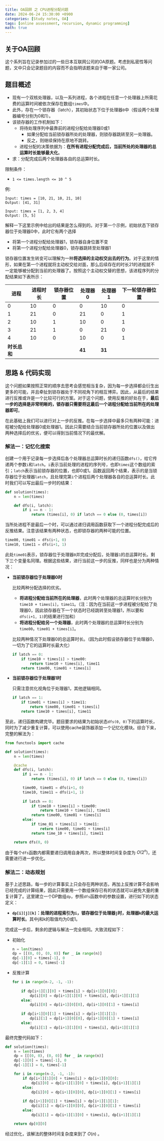 ```yaml
---
title: OA回顾 之 CPU进程分配问题
date: 2024-06-24 15:30:00 +0900
categories: [Study notes, OA]
tags: [online assessment, recursion, dynamic programming]
math: true
---
```


## 关于OA回顾

这个系列旨在记录参加过的一些日本互联网公司的OA原题。考虑到私密性等问题，文中只会记录题目的内容而不会指明该题来自于哪一家公司。

## 题目概述

- 现有一个双核处理器，以及一系列进程，各个进程在任意一个处理器上所需花费的运算时间被依次保存在数组`times`中。
- 此外，存在一个锁存器（latch），其初始状态下位于处理器`0`中（假设两个处理器编号分别为0和1）。
- 该锁存器的工作机制如下：
  - 将待处理序列中最靠前的进程分配给处理器0或1
    - 如果分配给当前锁存器所处的处理器，则锁存器跳转至另一处理器。
    - 反之，则继续保持在原地不跳转。
  - 进程分配的决策依据为：**在所有进程分配完成后，当前所处的处理器的总运算时长能够最大化**。
- 求：分配完成后两个处理器各自的总运算时长。

限制条件：
- `1 <= times.length <= 10 ^ 5`

例:
```
Input: times = [10, 21, 10, 21, 10]
Output: [41, 31]

Input: times = [1, 2, 3, 4]
Output: [5, 5]
```

解释一下这里示例中给出的结果是怎么得到的。对于第一个示例，初始状态下锁存器位于处理器0中，此时它有两个选择
- 将第一个进程分配给处理器1，锁存器自身位置不变
- 将第一个进程分配给处理器0，锁存器跳转至处理器1

锁存器位置发生转变可以理解为一种**将选择的主动权交出去的行为**。对于这里的情形，如果在第一个进程就将主动权交给对面，那么后续存在的时长21的进程就不一定能够被分配到当前的处理器了。按照这个主动权交替的思想，该进程序列的分配结果如下表所示：

| 进程 | 进程时长 | 锁存器位置 | 处理器0 | 处理器1 | 下一轮锁存器位置 |
| --- | --- | --- | --- | --- | --- |
| 0 | 10 | 0 | 0 | 10 | 0 |
| 1 | 21 | 0 | 21 | 0 | 1 |
| 2 | 10 | 1 | 10 | 0 | 1 |
| 3 | 21 | 1 | 0 | 21 | 0 |
| 4 | 10 | 0 | 10 | 0 | 1 |
| **时长总和** |  |  | **41** | **31** |  |

## 思路 & 代码实现

这个问题如果按照正常的顺序去思考会感觉相当复杂，因为每一步选择都会衍生出更多的可能，并且牵扯到锁存器处于不同视角下的相互博弈。因此，从最后的结果进行反推或许是一个比较可行的方案。对于这个问题，使用反推的好处在于，**最后一步的选择是非常明晰的，锁存器只需要将这最后一个进程分配给当前所在的处理器即可**。

在此基础上我们可以进行对上一步的反推。在每一步选择中最多只有两种可能：进程被分配给处理器0或处理器1。因此只需要结合当前锁存器所处的位置以及做出两种选择后的优劣，便可以得到当前情况下的最优解。

### 解法一：记忆化搜索

创建一个用于记录每一步选择后各个处理器总运算时长的递归函数`dfs()`，给它传递两个参数`i`和`latch`。`i`表示当前处理的进程的序列号，也即`times`这个数组的索引；`latch`表示当前锁存器的位置，也即0或1。函数返回两个结果，表示的是当锁存器位于处理器`latch`，且处理完第`i`个进程后两个处理器各自的总运算时长。此时我们可以写出最后一步时的结果：

```python
def solution(times):
    n = len(times)

    def dfs(i, latch):
        if i == n - 1:
            return (times[i], 0) if latch == 0 else (0, times[i])
```

当所处进程不是最后一个时，可以通过递归调用函数获取下一个进程分配完成后的反推结果。注意该结果有两种状态，也即锁存器的两种可能的位置。

```python
time00, time01 = dfs(i+1, 0)
time10, time11 = dfs(i+1, 1) 
```

此处`time01`表示，锁存器位于处理器`0`并完成分配后，处理器`1`的总运算时长。剩下三个变量名同理。根据这些结果，进行当前这一步的反推，同样也是分为两种情况：
- **当前锁存器位于处理器0时**

    比较两种分配选择的优劣。
    - **将进程分配给当前所在的处理器**，此时两个处理器的总运算时长分别为`time10 + times[i]`，`time11`。（注：因为在当前这一步进程被分配给了处理器0，因此锁存器在下一个状态时已经跳转至处理器1，所以要和`dfs(i+1, 1)`的结果进行加和）
    - **将进程分配给另一个处理器**，此时两个处理器的总运算时长分别为`time00`，`time01 + times[i]`。
  
    比较两种情况下处理器0的总运算时长。（因为此时假设锁存器位于处理器0，一切为了它的运算时长最大化）

    ```python
    if latch == 0:
        if time10 + times[i] > time00:
            return time10 + times[i], time11
        return time00, time01 + times[i]
    ```

- **当前锁存器位于处理器1时**

    只需注意优化视角位于处理器1，其他逻辑相同。
    
    ```python
    if latch == 1:
        if time01 + times[i] > time11:
            return time00, time01 + times[i]
        return time10 + times[i], time11
    ```

至此，递归函数构建完毕。题目要求的结果为初始状态`dfs(0, 0)`下的运算时长，同时为了减少重复计算，可以使用cache装饰器添加一个记忆化模块。综合下来，完整的解法为：

```python
from functools import cache

def solution(times):
    n = len(times)

    @cache
    def dfs(i, latch):
        if i == n - 1:
            return (times[i], 0) if latch == 0 else (0, times[i])

        time00, time01 = dfs(i+1, 0)
        time10, time11 = dfs(i+1, 1) 
        
        if latch == 0:
            if time10 + times[i] > time00:
                return time10 + times[i], time11
            return time00, time01 + times[i]
        else:
            if time_01 + times[i] > time11:
                return time00, time01 + times[i]
            return time_10 + times[i], time11

    return dfs(0, 0)
```

由于每个`dfs`函数内都需要递归调用自身两次，所以整体时间复杂度为 $O(2^n)$，还需要进行进一步优化。

### 解法二：动态规划

基于上述思路，每一步的计算事实上只会存在两种状态，再加上反推计算不会影响已经完成的计算结果，因此只需要用一个数组保存已有的状态就可以避免大量的重复计算了。这里建立一个DP数组`dp`，参照`dfs`函数中的参数设置，进行如下的状态定义：

- **`dp[i][j][k]`：处理的进程索引为`i`，锁存器位于处理器`j`时，处理器`k`的最大运算时长**。其中j和k的取值均为0或1。

完成这一步后，剩余的逻辑与解法一完全相同。大致流程如下：

- 初始化
    ```python
    n = len(times)
    dp = [[(0, 0), (0, 0)] for _ in range(n)]
    dp[-1][0] = times[-1], 0
    dp[-1][1] = 0, times[-1]
    ```

- 反推计算
    ```python
    for i in range(n-2, -1, -1):
        
        if dp[i+1][1][0] + times[i] > dp[i+1][0][0]:
            dp[i][0] = dp[i+1][1][0] + times[i], dp[i+1][1][1]
        else:
            dp[i][0] = dp[i+1][0][0], dp[i+1][0][1] + times[i]
        
        if dp[i+1][0][1] + times[i] > dp[i+1][1][1]:
            dp[i][1] = dp[i+1][0][0], dp[i+1][0][1] + times[i]
        else:
            dp[i][1] = dp[i+1][1][0] + times[i], dp[i+1][1][1]
    ```

最终完整代码如下：

```python
def solution(times):
    n = len(times)
    dp = [[(0, 0), (0, 0)] for _ in range(n)]
    dp[-1][0] = times[-1], 0
    dp[-1][1] = 0, times[-1]

    for i in range(n-2, -1, -1):
        if dp[i+1][1][0] + times[i] > dp[i+1][0][0]:
            dp[i][0] = dp[i+1][1][0] + times[i], dp[i+1][1][1]
        else:
            dp[i][0] = dp[i+1][0][0], dp[i+1][0][1] + times[i]
        
        if dp[i+1][0][1] + times[i] > dp[i+1][1][1]:
            dp[i][1] = dp[i+1][0][0], dp[i+1][0][1] + times[i]
        else:
            dp[i][1] = dp[i+1][1][0] + times[i], dp[i+1][1][1]

    return dp[0][0]
```

经过优化，该解法的整体时间复杂度来到了 $O(n)$ 。


